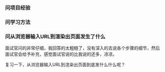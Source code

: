 ### 问项目经验

### 问学习方法

### 问从浏览器输入URL到渲染出页面发生了什么

面试官问的非常仔细，我回答的太粗糙了，没有深入的去说各个步骤的细节，然后面试官会给予补充，感觉面试官说的比我说的还多，凉凉。

复习一下，从浏览器输入URL到渲染出页面到底发什么什么呢？

